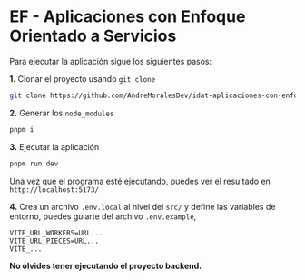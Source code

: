 # EF - Aplicaciones con Enfoque Orientado a Servicios

Para ejecutar la aplicación sigue los siguientes pasos:

**1.** Clonar el proyecto usando `git clone`

```bash
git clone https://github.com/AndreMoralesDev/idat-aplicaciones-con-enfoque-orientado-a-servicios.git
```

**2.** Generar los `node_modules`

```bash
pnpm i
```

**3.** Ejecutar la aplicación 

```bash
pnpm run dev
```

Una vez que el programa esté ejecutando, puedes ver el resultado en `http://localhost:5173/`

**4.** Crea un archivo `.env.local` al nivel del `src/` y define las variables de entorno, puedes guiarte del archivo `.env.example`,
```text
VITE_URL_WORKERS=URL...
VITE_URL_PIECES=URL...
VITE_...
```

**No olvides tener ejecutando el proyecto backend.**